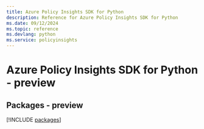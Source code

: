 ```yaml
---
title: Azure Policy Insights SDK for Python
description: Reference for Azure Policy Insights SDK for Python
ms.date: 09/12/2024
ms.topic: reference
ms.devlang: python
ms.service: policyinsights
---
```

# Azure Policy Insights SDK for Python - preview
## Packages - preview
[!INCLUDE [packages](policy-insights-index.md)]
